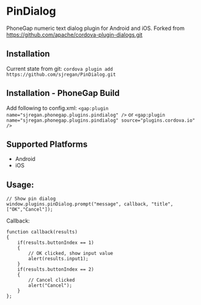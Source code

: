PinDialog
=========

PhoneGap numeric text dialog plugin for Android and iOS. Forked from https://github.com/apache/cordova-plugin-dialogs.git

## Installation

Current state from git: ```cordova plugin add https://github.com/sjregan/PinDialog.git```

## Installation - PhoneGap Build 

Add following to config.xml: ```<gap:plugin name="sjregan.phonegap.plugins.pindialog" />```
or ```<gap:plugin name="sjregan.phonegap.plugins.pindialog" source="plugins.cordova.io" />```

## Supported Platforms

- Android
- iOS

## Usage:

    // Show pin dialog
    window.plugins.pinDialog.prompt("message", callback, "title", ["OK","Cancel"]);

Callback:

    function callback(results)
    {
        if(results.buttonIndex == 1)
        {
            // OK clicked, show input value
            alert(results.input1);
        }
        if(results.buttonIndex == 2)
        {
            // Cancel clicked
            alert("Cancel");
        }
    };
